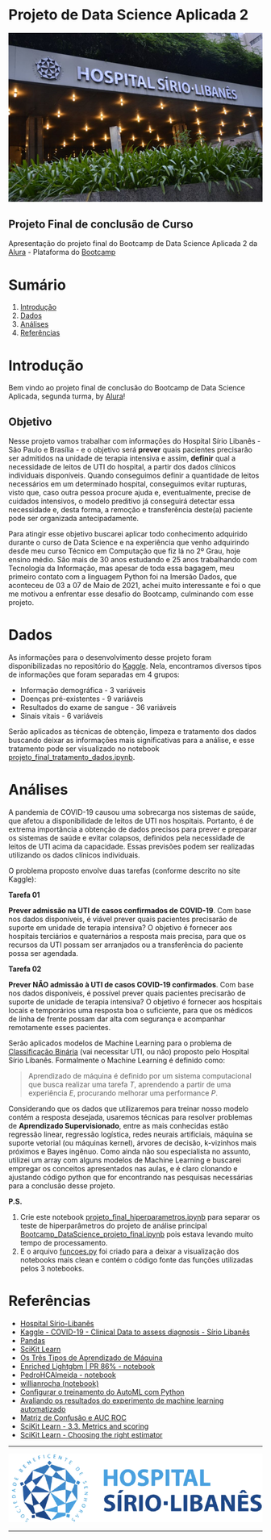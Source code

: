 
# Projeto de Data Science Aplicada 2 

<p align="center">
  <img src=".\img\hospitalsiriolibanes-imagem1.jpg"/>
</p>

## Projeto Final de conclusão de Curso
Apresentação do projeto final do Bootcamp de Data Science Aplicada 2 da [Alura](https://www.alura.com.br) - Plataforma do [Bootcamp](https://bootcamps.alura.com.br/acesso-a-plataforma)


# Sumário
1. [Introdução](#intro)
2. [Dados](#dados)
3. [Análises](#analise)
4. [Referências](#referencia)


<a name="intro"></a>
# Introdução

Bem vindo ao projeto final de conclusão do Bootcamp de Data Science Aplicada, segunda turma, by [Alura](http://www.alura.com.br)!

## Objetivo
Nesse projeto vamos trabalhar com informações do Hospital Sírio Libanês - São Paulo e Brasília - e o objetivo será **prever** quais pacientes precisarão ser admitidos na unidade de terapia intensiva e assim, **definir** qual a necessidade de leitos de UTI do hospital, a partir dos dados clínicos individuais disponíveis. Quando conseguimos definir a quantidade de leitos necessários em um determinado hospital, conseguimos evitar rupturas, visto que, caso outra pessoa procure ajuda e, eventualmente, precise de cuidados intensivos, o modelo preditivo já conseguirá detectar essa necessidade e, desta forma, a remoção e transferência deste(a) paciente pode ser organizada antecipadamente.

Para atingir esse objetivo buscarei aplicar todo conhecimento adquirido durante o curso de Data Science e na experiência que venho adquirindo desde meu curso Técnico em Computação que fiz lá no 2º Grau, hoje ensino médio. São mais de 30 anos estudando e 25 anos trabalhando com Tecnologia da Informação, mas apesar de toda essa bagagem, meu primeiro contato com a linguagem Python foi na Imersão Dados, que aconteceu de 03 a 07 de Maio de 2021, achei muito interessante e foi o que me motivou a enfrentar esse desafio do Bootcamp, culminando com esse projeto.


<a name="dados"></a>
# Dados

As informações para o desenvolvimento desse projeto foram disponibilizadas no repositório do [Kaggle](https://www.kaggle.com/S%C3%ADrio-Libanes/covid19). Nela, encontramos diversos tipos de informações que foram separadas em 4 grupos:

* Informação demográfica - 3 variáveis
* Doenças pré-existentes - 9 variáveis
* Resultados do exame de sangue - 36 variáveis
* Sinais vitais - 6 variáveis

Serão aplicados as técnicas de obtenção, limpeza e tratamento dos dados buscando deixar as informações mais significativas para a análise, e esse tratamento pode ser visualizado no notebook [projeto_final_tratamento_dados.ipynb](https://github.com/hc0rd31r0/Bootcamp_Data_Science/blob/main/projeto-final/projeto_final_tratamento_dados.ipynb).


<a name="analise"></a>
# Análises

A pandemia de COVID-19 causou uma sobrecarga nos sistemas de saúde, que afetou a disponibilidade de leitos de UTI nos hospitais. Portanto, é de extrema importância a obtenção de dados precisos para prever e preparar os sistemas de saúde e evitar colapsos, definidos pela necessidade de leitos de UTI acima da capacidade. Essas previsões podem ser realizadas utilizando os dados clínicos individuais.

O problema proposto envolve duas tarefas (conforme descrito no site Kaggle):

**Tarefa 01**

**Prever admissão na UTI de casos confirmados de COVID-19**. Com base nos dados disponíveis, é viável prever quais pacientes precisarão de suporte em unidade de terapia intensiva? O objetivo é fornecer aos hospitais terciários e quaternários a resposta mais precisa, para que os recursos da UTI possam ser arranjados ou a transferência do paciente possa ser agendada.

**Tarefa 02**

**Prever NÃO admissão à UTI de casos COVID-19 confirmados**. Com base nos dados disponíveis, é possível prever quais pacientes precisarão de suporte de unidade de terapia intensiva? O objetivo é fornecer aos hospitais locais e temporários uma resposta boa o suficiente, para que os médicos de linha de frente possam dar alta com segurança e acompanhar remotamente esses pacientes. 


Serão aplicados modelos de Machine Learning para o problema de <u>Classificação Binária</u> (vai necessitar UTI, ou não) proposto pelo Hospital Sírio Libanês.
Formalmente o Machine Learning é definido como:

>Aprendizado de máquina é definido por um sistema computacional que busca realizar uma tarefa $T$, aprendendo a partir de uma experiência $E$, procurando melhorar uma performance $P$.

Considerando que os dados que utilizaremos para treinar nosso modelo contém a resposta desejada, usaremos técnicas para resolver problemas de **Aprendizado Supervisionado**, entre as mais conhecidas estão regressão linear, regressão logística, redes neurais artificiais, máquina se suporte vetorial (ou máquinas kernel), árvores de decisão, k-vizinhos mais próximos e Bayes ingênuo. Como ainda não sou especialista no assunto, utilizei um array com alguns modelos de Machine Learning e buscarei empregar os conceitos apresentados nas aulas, e é claro clonando e ajustando código python que for encontrando nas pesquisas necessárias para a conclusão desse projeto.

**P.S.** 
1. Crie este notebook [projeto_final_hiperparametros.ipynb](https://github.com/hc0rd31r0/Bootcamp_Data_Science/blob/main/projeto-final/projeto_final_hiperparametros.ipynb) para separar os teste de hiperparâmetros do projeto de análise principal [Bootcamp_DataScience_projeto_final.ipynb](https://github.com/hc0rd31r0/Bootcamp_Data_Science/blob/main/projeto-final/Bootcamp_DataScience_projeto_final.ipynb) pois estava levando muito tempo de processamento.
2. E o arquivo [funcoes.py](https://github.com/hc0rd31r0/Bootcamp_Data_Science/blob/main/projeto-final/funcoes.py) foi criado para a deixar a visualização dos notebooks mais clean e contém o código fonte das funções utilizadas pelos 3 notebooks.


<a name="referencia"></a>
# Referências

* [Hospital Sírio-Libanês](https://www.hospitalsiriolibanes.org.br/Paginas/nova-home.aspx)
* [Kaggle - COVID-19 - Clinical Data to assess diagnosis - Sírio Libanês](https://www.kaggle.com/S%C3%ADrio-Libanes/covid19)
* [Pandas](https://pandas.pydata.org/pandas-docs/stable/index.html)
* [SciKit Learn](https://scikit-learn.org/stable/modules/classes.html#module-sklearn.linear_model)
* [Os Três Tipos de Aprendizado de Máquina](https://lamfo-unb.github.io/2017/07/27/tres-tipos-am/)
* [Enriched Lightgbm | PR 86% - notebook](https://www.kaggle.com/andrewmvd/enriched-lightgbm-pr-86-auc-92-68)
* [PedroHCAlmeida - notebook](https://github.com/PedroHCAlmeida/Bootcamp_alura/blob/main/Modulo_4/Aulas/Aulas.ipynb)
* [willianrocha (notebook)](https://github.com/willianrocha/COVID-19_clinical_data_assess_diagnosis/blob/main/notebooks/ML.ipynb)
* [Configurar o treinamento do AutoML com Python](https://docs.microsoft.com/pt-br/azure/machine-learning/how-to-configure-auto-train)
* [Avaliando os resultados do experimento de machine learning automatizado](https://docs.microsoft.com/pt-br/azure/machine-learning/how-to-understand-automated-ml)
* [Matriz de Confusão e AUC ROC](https://medium.com/data-hackers/matriz-de-confus%C3%A3o-e-auc-roc-f7e446dca107)
* [SciKit Learn - 3.3. Metrics and scoring](https://scikit-learn.org/stable/modules/model_evaluation.html#scoring-parameter)
* [SciKit Learn - Choosing the right estimator](https://scikit-learn.org/stable/tutorial/machine_learning_map/index.html)


----

<p align="center">
  <img src=".\img\hospitalsiriolibanes-logo3.png"/>
</p>

----